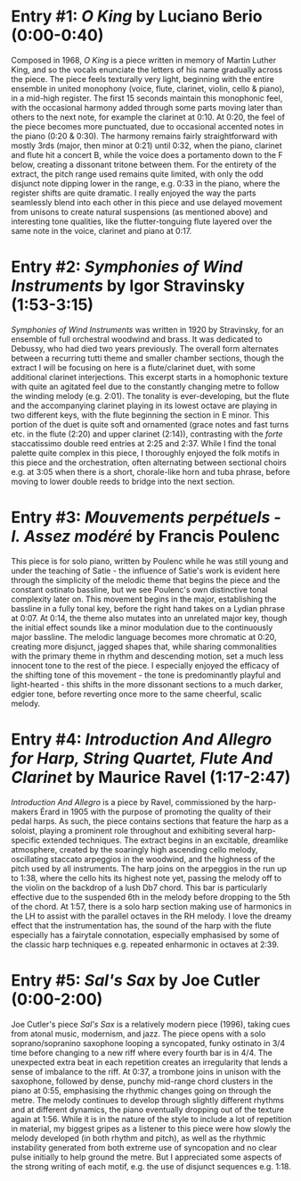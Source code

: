 # Entry #1: *O King* by Luciano Berio (0:00-0:40)

Composed in 1968, *O King* is a piece written in memory of Martin Luther King, and so the vocals enunciate the letters of his name gradually across the piece. The piece feels texturally very light, beginning with the entire ensemble in united monophony (voice, flute, clarinet, violin, cello & piano), in a mid-high register. The first 15 seconds maintain this monophonic feel, with the occasional harmony added through some parts moving later than others to the next note, for example the clarinet at 0:10. At 0:20, the feel of the piece becomes more punctuated, due to occasional accented notes in the piano (0:20 & 0:30). The harmony remains fairly straightforward with mostly 3rds (major, then minor at 0:21) until 0:32, when the piano, clarinet and flute hit a concert B, while the voice does a portamento down to the F below, creating a dissonant tritone between them. For the entirety of the extract, the pitch range used remains quite limited, with only the odd disjunct note dipping lower in the range, e.g. 0:33 in the piano, where the register shifts are quite dramatic. I really enjoyed the way the parts seamlessly blend into each other in this piece and use delayed movement from unisons to create natural suspensions (as mentioned above) and interesting tone qualities, like the flutter-tonguing flute layered over the same note in the voice, clarinet and piano at 0:17.  


# Entry #2: *Symphonies of Wind Instruments* by Igor Stravinsky (1:53-3:15)

*Symphonies of Wind Instruments* was written in 1920 by Stravinsky, for an ensemble of full orchestral woodwind and brass. It was dedicated to Debussy, who had died two years previously. The overall form alternates between a recurring tutti theme and smaller chamber sections, though the extract I will be focusing on here is a flute/clarinet duet, with some additional clarinet interjections. This excerpt starts in a homophonic texture with quite an agitated feel due to the constantly changing metre to follow the winding melody (e.g. 2:01). The tonality is ever-developing, but the flute and the accompanying clarinet playing in its lowest octave are playing in two different keys, with the flute beginning the section in E minor. This portion of the duet is quite soft and ornamented (grace notes and fast turns etc. in the flute (2:20) and upper clarinet (2:14)), contrasting with the *forte* staccatissimo double reed entries at 2:25 and 2:37. While I find the tonal palette quite complex in this piece, I thoroughly enjoyed the folk motifs in this piece and the orchestration, often alternating between sectional choirs e.g. at 3:05 when there is a short, chorale-like horn and tuba phrase, before moving to lower double reeds to bridge into the next section.

# Entry #3: *Mouvements perpétuels - I. Assez modéré* by Francis Poulenc

This piece is for solo piano, written by Poulenc while he was still young and under the teaching of Satie - the influence of Satie's work is evident here through the simplicity of the melodic theme that begins the piece and the constant ostinato bassline, but we see Poulenc's own distinctive tonal complexity later on. This movement begins in the major, establishing the bassline in a fully tonal key, before the right hand takes on a Lydian phrase at 0:07. At 0:14, the theme also mutates into an unrelated major key, though the initial effect sounds like a minor modulation due to the continuously major bassline. The melodic language becomes more chromatic at 0:20, creating more disjunct, jagged shapes that, while sharing commonalities with the primary theme in rhythm and descending motion, set a much less innocent tone to the rest of the piece. I especially enjoyed the efficacy of the shifting tone of this movement - the tone is predominantly playful and light-hearted - this shifts in the more dissonant sections to a much darker, edgier tone, before reverting once more to the same cheerful, scalic melody. 

# Entry #4: *Introduction And Allegro for Harp, String Quartet, Flute And Clarinet* by Maurice Ravel (1:17-2:47)

*Introduction And Allegro* is a piece by Ravel, commissioned by the harp-makers Érard in 1905 with the purpose of promoting the quality of their pedal harps. As such, the piece contains sections that feature the harp as a soloist, playing a prominent role throughout and exhibiting several harp-specific extended techniques. The extract begins in an excitable, dreamlike atmosphere, created by the soaringly high ascending cello melody, oscillating staccato arpeggios in the woodwind, and the highness of the pitch used by all instruments. The harp joins on the arpeggios in the run up to 1:38, where the cello hits its highest note yet, passing the melody off to the violin on the backdrop of a lush Db7 chord. This bar is particularly effective due to the suspended 6th in the melody before dropping to the 5th of the chord. At 1:57, there is a solo harp section making use of harmonics in the LH to assist with the parallel octaves in the RH melody. I love the dreamy effect that the instrumentation has, the sound of the harp with the flute especially has a fairytale connotation, especially emphasised by some of the classic harp techniques e.g. repeated enharmonic in octaves at 2:39.

# Entry #5: *Sal's Sax* by Joe Cutler (0:00-2:00)

Joe Cutler's piece *Sal's Sax* is a relatively modern piece (1996), taking cues from atonal music, modernism, and jazz. The piece opens with a solo soprano/sopranino saxophone looping a syncopated, funky ostinato in 3/4 time before changing to a new riff where every fourth bar is in 4/4. The unexpected extra beat in each repetition creates an irregularity that lends a sense of imbalance to the riff. At 0:37, a trombone joins in unison with the saxophone, followed by dense, punchy mid-range chord clusters in the piano at 0:55, emphasising the rhythmic changes going on through the metre. The melody continues to develop through slightly different rhythms and at different dynamics, the piano eventually dropping out of the texture again at 1:56. While it is in the nature of the style to include a lot of repetition in material, my biggest gripes as a listener to this piece were how slowly the melody developed (in both rhythm and pitch), as well as the rhythmic instability generated from both extreme use of syncopation and no clear pulse initially to help ground the metre. But I appreciated some aspects of the strong writing of each motif, e.g. the use of disjunct sequences e.g. 1:18.